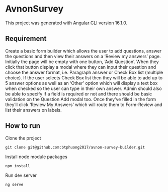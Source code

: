 # AvnonSurvey

This project was generated with [Angular CLI](https://github.com/angular/angular-cli) version 16.1.0.

## Requirement
Create a basic form builder which allows the user to add questions, answer the questions and then view
their answers on a ‘Review my answers’ page.
Initially the page will be empty with one button, ‘Add Question’. When they click that button display a
modal where they can input their question and choose the answer format, i.e. Paragraph answer or
Check Box list (multiple choice).
If the user selects Check Box list then they will be able to add up to 5 answer options as well as an
‘Other’ option which will display a text box when checked so the user can type in their own answer.
Admin should also be able to specify if a field is required or not and there should be basic validation on
the Question Add modal too.
Once they’ve filled in the form they’ll click ‘Review My Answers’ which will route them to Form-Review
and list their answers on labels.

## How to run

Clone the project
```
git clone git@github.com:btphuong2017/avnon-survey-builder.git
```
Install node module packages
```
npm install
```
Run dev server
```
ng serve
```
